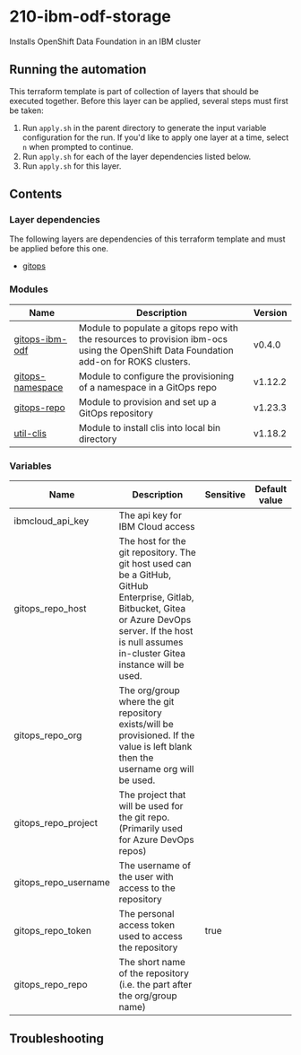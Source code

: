 # 210-ibm-odf-storage

Installs OpenShift Data Foundation in an IBM cluster

## Running the automation

This terraform template is part of collection of layers that should be executed together. Before this layer
can be applied, several steps must first be taken:

1. Run `apply.sh` in the parent directory to generate the input variable configuration for the run. If you'd like to apply one layer at a time, select `n` when prompted to continue.
2. Run `apply.sh` for each of the layer dependencies listed below.
3. Run `apply.sh` for this layer.

## Contents

### Layer dependencies


The following layers are dependencies of this terraform template and must be applied before this one.
- [gitops](../200-openshift-gitops)

### Modules

| Name | Description | Version |
|------|-------------|---------|
| [gitops-ibm-odf](https://github.com/cloud-native-toolkit/terraform-gitops-ibm-odf) | Module to populate a gitops repo with the resources to provision ibm-ocs using the OpenShift Data Foundation add-on for ROKS clusters. | v0.4.0 |
| [gitops-namespace](https://github.com/cloud-native-toolkit/terraform-gitops-namespace) | Module to configure the provisioning of a namespace in a GitOps repo | v1.12.2 |
| [gitops-repo](https://github.com/cloud-native-toolkit/terraform-tools-gitops) | Module to provision and set up a GitOps repository | v1.23.3 |
| [util-clis](https://github.com/cloud-native-toolkit/terraform-util-clis) | Module to install clis into local bin directory | v1.18.2 |

### Variables

| Name | Description | Sensitive | Default value |
|------|-------------|-----------|---------------|
| ibmcloud_api_key | The api key for IBM Cloud access |  |  |
| gitops_repo_host | The host for the git repository. The git host used can be a GitHub, GitHub Enterprise, Gitlab, Bitbucket, Gitea or Azure DevOps server. If the host is null assumes in-cluster Gitea instance will be used. |  |  |
| gitops_repo_org | The org/group where the git repository exists/will be provisioned. If the value is left blank then the username org will be used. |  |  |
| gitops_repo_project | The project that will be used for the git repo. (Primarily used for Azure DevOps repos) |  |  |
| gitops_repo_username | The username of the user with access to the repository |  |  |
| gitops_repo_token | The personal access token used to access the repository | true |  |
| gitops_repo_repo | The short name of the repository (i.e. the part after the org/group name) |  |  |

## Troubleshooting

